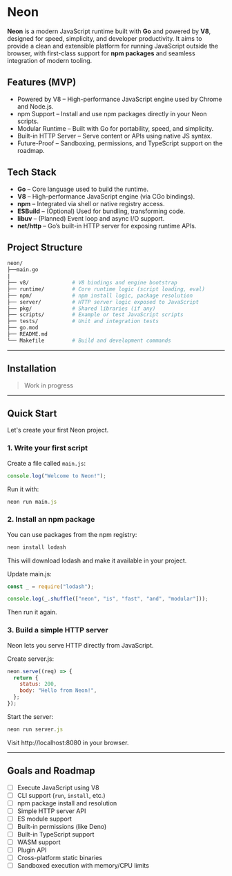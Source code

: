 # Neon

**Neon** is a modern JavaScript runtime built with **Go** and powered by **V8**, designed for speed, simplicity, and developer productivity. It aims to provide a clean and extensible platform for running JavaScript outside the browser, with first-class support for **npm packages** and seamless integration of modern tooling.

## Features (MVP)

- Powered by V8 – High-performance JavaScript engine used by Chrome and Node.js.
- npm Support – Install and use npm packages directly in your Neon scripts.
- Modular Runtime – Built with Go for portability, speed, and simplicity.
- Built-in HTTP Server – Serve content or APIs using native JS syntax.
- Future-Proof – Sandboxing, permissions, and TypeScript support on the roadmap.

## Tech Stack

- **Go** – Core language used to build the runtime.
- **V8** – High-performance JavaScript engine (via CGo bindings).
- **npm** – Integrated via shell or native registry access.
- **ESBuild** – (Optional) Used for bundling, transforming code.
- **libuv** – (Planned) Event loop and async I/O support.
- **net/http** – Go’s built-in HTTP server for exposing runtime APIs.

## Project Structure

```graphql
neon/             
├──main.go
|           
├── v8/              # V8 bindings and engine bootstrap
├── runtime/         # Core runtime logic (script loading, eval)
├── npm/             # npm install logic, package resolution
├── server/          # HTTP server logic exposed to JavaScript
├── pkg/             # Shared libraries (if any)
├── scripts/         # Example or test JavaScript scripts
├── tests/           # Unit and integration tests
├── go.mod
├── README.md
└── Makefile         # Build and development commands
```

---

## Installation

> Work in progress

---

## Quick Start

Let's create your first Neon project.

### 1. Write your first script

Create a file called `main.js`:

```js
console.log("Welcome to Neon!");
``` 

Run it with:

```js
neon run main.js
```

### 2. Install an npm package

You can use packages from the npm registry:

```js
neon install lodash
```

This will download lodash and make it available in your project.

Update main.js:

```js
const _ = require("lodash");

console.log(_.shuffle(["neon", "is", "fast", "and", "modular"]));
```

Then run it again.

### 3. Build a simple HTTP server

Neon lets you serve HTTP directly from JavaScript.

Create server.js:

```js
neon.serve((req) => {
  return {
    status: 200,
    body: "Hello from Neon!",
  };
});
```

Start the server:

```js
neon run server.js
```

Visit http://localhost:8080 in your browser.

---

## Goals and Roadmap

- [ ] Execute JavaScript using V8
- [ ] CLI support (`run`, `install`, etc.)
- [ ] npm package install and resolution
- [ ] Simple HTTP server API
- [ ] ES module support
- [ ] Built-in permissions (like Deno)
- [ ] Built-in TypeScript support
- [ ] WASM support
- [ ] Plugin API
- [ ] Cross-platform static binaries
- [ ] Sandboxed execution with memory/CPU limits
